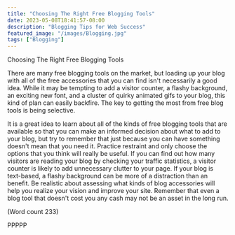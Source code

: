 ```yaml
---
title: "Choosing The Right Free Blogging Tools"
date: 2023-05-08T18:41:57-08:00
description: "Blogging Tips for Web Success"
featured_image: "/images/Blogging.jpg"
tags: ["Blogging"]
---
```


Choosing The Right Free Blogging Tools

There are many free blogging tools on the market, but
loading up your blog with all of the free accessories that
you can find isn't necessarily a good idea. While it may
be tempting to add a visitor counter, a flashy
background, an exciting new font, and a cluster of
quirky animated gifs to your blog, this kind of plan can
easily backfire. The key to getting the most from free
blog tools is being selective. 

It is a great idea to learn about all of the kinds of free
blogging tools that are available so that you can make
an informed decision about what to add to your blog,
but try to remember that just because you can have
something doesn't mean that you need it. Practice
restraint and only choose the options that you think will
really be useful. If you can find out how many visitors
are reading your blog by checking your traffic statistics,
a visitor counter is likely to add unnecessary clutter to
your page. If your blog is text-based, a flashy
background can be more of a distraction than an benefit.
Be realistic about assessing what kinds of blog
accessories will help you realize your vision and
improve your site. Remember that even a blog tool that
doesn't cost you any cash may not be an asset in the
long run.
                    
(Word count 233)

PPPPP

